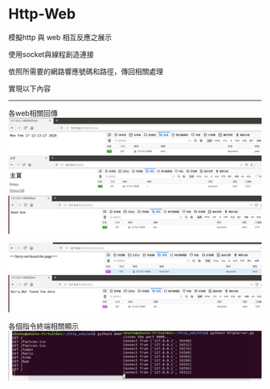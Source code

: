 # Http-Web

模擬http 與 web 相互反應之展示

使用socket與線程創造連接

依照所需要的網路響應號碼和路徑，傳回相關處理

實現以下內容

---------------------------------------------------------------
各web相關回傳
<img src='https://github.com/huihuiman/Http-Web/blob/master/httpWeb%E5%9C%96%E7%89%87/http1.jpg'> 
<img src='https://github.com/huihuiman/Http-Web/blob/master/httpWeb%E5%9C%96%E7%89%87/http2.jpg'>
<img src='https://github.com/huihuiman/Http-Web/blob/master/httpWeb%E5%9C%96%E7%89%87/http3.jpg'>

<img src='https://github.com/huihuiman/Http-Web/blob/master/httpWeb%E5%9C%96%E7%89%87/http8.jpg'>
<img src='https://github.com/huihuiman/Http-Web/blob/master/httpWeb%E5%9C%96%E7%89%87/http9.jpg'>



各個指令終端相關顯示
<img src='https://github.com/huihuiman/Http-Web/blob/master/httpWeb%E5%9C%96%E7%89%87/http7.jpg'>

